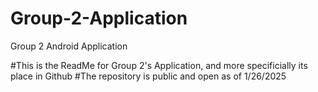 # Group-2-Application
Group 2 Android Application

#This is the ReadMe for Group 2's Application, and more specificially its place in Github
#The repository is public and open as of 1/26/2025

